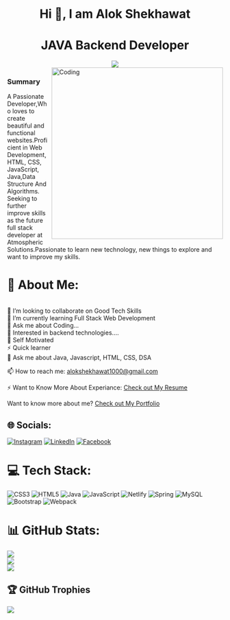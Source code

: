 <h1 align="center">Hi 👋, I am Alok Shekhawat</h1>
<h1 align="center">JAVA Backend Developer</h1>
<div align="center">
 <img src="https://readme-typing-svg.herokuapp.com/?lines=Full+Stack+Developer;Java+Backend+Developer;Web+Developer;Quick+learner;Self+Motivated&color=teal&center=true" />
</div>

<img align="right" alt="Coding" width="400" src="https://user-images.githubusercontent.com/102204260/192700068-98ad5312-13c4-49ba-bc0a-d3de1fb9d5fb.gif">

### Summary
A Passionate Developer,Who loves to create beautiful and functional websites.Proficient in Web Development, HTML, CSS, JavaScript, Java,Data Structure And Algorithms. Seeking to further improve skills as the future full stack developer at Atmospheric Solutions.Passionate to learn new technology, new things to explore and want to improve my skills.


# 💫 About Me:
<br>
👯 I’m looking to collaborate on Good Tech Skills<br>
🌱 I’m currently learning Full Stack Web Development<br>
💬 Ask me about Coding...<br>
👯 Interested in backend technologies....<br>
👯 Self Motivated<br>
⚡ Quick learner<br>
💬 Ask me about Java, Javascript, HTML, CSS, DSA<br>

📫 How to reach me: alokshekhawat1000@gmail.com <br>

⚡ Want to Know More About Experiance: [Check out My Resume](https://drive.google.com/file/d/1J79f-8ipQ356c5GNFfR97zW4lHiGXUvp/view?usp=sharing)<br>

Want to know more about me? [Check out My Portfolio](https://aloks31.github.io/)

## 🌐 Socials:
[![Instagram](https://img.shields.io/badge/Instagram-%23E4405F.svg?logo=Instagram&logoColor=white)](https://www.instagram.com/alok_shekhawat/?next=%2F/)
[![LinkedIn](https://img.shields.io/badge/LinkedIn-%230077B5.svg?logo=linkedin&logoColor=white)](https://www.linkedin.com/in/alok-shekhawat-496536236/) 
[![Facebook](https://img.shields.io/badge/Facebook-%230077B5.svg?logo=facebook&logoColor=white)](https://www.facebook.com/alok.shekhawat.3/) 

# 💻 Tech Stack:
![CSS3](https://img.shields.io/badge/css3-%231572B6.svg?style=for-the-badge&logo=css3&logoColor=white) ![HTML5](https://img.shields.io/badge/html5-%23E34F26.svg?style=for-the-badge&logo=html5&logoColor=white) ![Java](https://img.shields.io/badge/java-%23ED8B00.svg?style=for-the-badge&logo=java&logoColor=white) ![JavaScript](https://img.shields.io/badge/javascript-%23323330.svg?style=for-the-badge&logo=javascript&logoColor=%23F7DF1E) ![Netlify](https://img.shields.io/badge/netlify-%23000000.svg?style=for-the-badge&logo=netlify&logoColor=#00C7B7) ![Spring](https://img.shields.io/badge/spring-%236DB33F.svg?style=for-the-badge&logo=spring&logoColor=white) ![MySQL](https://img.shields.io/badge/mysql-%2300f.svg?style=for-the-badge&logo=mysql&logoColor=white) ![Bootstrap](https://img.shields.io/badge/bootstrap-%23563D7C.svg?style=for-the-badge&logo=bootstrap&logoColor=white) ![Webpack](https://img.shields.io/badge/webpack-%238DD6F9.svg?style=for-the-badge&logo=webpack&logoColor=black)
# 📊 GitHub Stats:
![](https://github-readme-stats.vercel.app/api?username=aloks31&theme=radical&hide_border=false&include_all_commits=true&count_private=true)<br/>
![](https://github-readme-streak-stats.herokuapp.com/?user=aloks31&theme=radical&hide_border=false)<br/>
![](https://github-readme-stats.vercel.app/api/top-langs/?username=aloks31&theme=radical&hide_border=false&include_all_commits=true&count_private=true&layout=compact)

## 🏆 GitHub Trophies
![](https://github-profile-trophy.vercel.app/?username=aloks31&theme=radical&no-frame=false&no-bg=false&margin-w=4)
